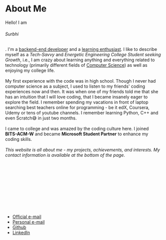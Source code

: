 <body>

  <h1>About Me</h1>
   <p>Hello! I am <h6>Surbhi</h6>. I'm a <u>backend-end developer</u> and a <u>learning enthusiast</u>. I like to describe myself as a <i>Tech-Savvy</i> and <i>Energetic Engineering College Student seeking Growth</i>, i.e., I am crazy about learning anything and everything related to technology (primarily different fields of <u>Computer Science</u>) as well as enjoying my college life.
<br><br>
My first experience with the code was in high school. Though I never had computer science as a subject, I used to listen to my friends' coding experiences now and then. It was when one of my friends told me that she has an intuition that I will love coding, that I became insanely eager to explore the field. I remember spending my vacations in front of laptop searching best teachers online for programming - be it edX, Coursera, Udemy or tens of youtube channels. I remember learning Python, C++ and even Scratch😅 in just two months. 
<br><br>
  I came to college and was amazed by the coding culture here.  I joined <b>BITS-ACM-W</b> and became <b>Microsoft Student Partner</b> to enhance my coding skills.
<br><br>
<i>This website is all about me - my projects, achievements, and interests. My contact information is available at the bottom of the page.</i></p>
<br><br><br><br><br><br><br><br><br>
  <ul>
   <li>
      <a href="f20180424@pilani.bits-pilani.ac.in">Official e-mail</a>
   </li>
   <li>
      <a href="surbhigoel219@gmail.com">Personal e-mail</a>
   </li>
   <li>
      <a href="https://github.com/surbhigoel191">Github</a>
   </li>
   <li>
      <a href="https://linkedin.com/in/surbhi-goel-194846177/">LinkedIn</a>
   </li>
 </ul>

</body>
